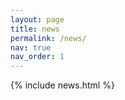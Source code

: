 ```yaml
---
layout: page
title: news
permalink: /news/
nav: true
nav_order: 1
---
```


<div>

{% include news.html %}

</div>